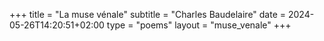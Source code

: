 +++
title = "La muse vénale"
subtitle = "Charles Baudelaire"
date = 2024-05-26T14:20:51+02:00
type = "poems"
layout = "muse_venale"
+++
